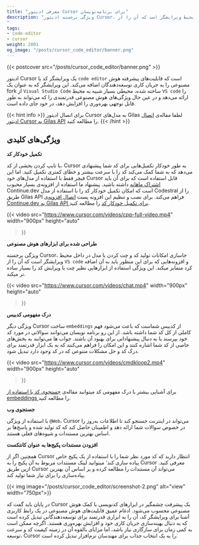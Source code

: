 ```yaml
---
title: "معرفی ادیتور Cursor برای برنامه‌نویسان"
description: "ویژگی برجسته ادیتور Cursor، جاسازی امکانات تولید کد و چت کردن با مدل در داخل محیط ویرایشگر است که آن را از `VS code` و افزونه‌هایی که برای این منظور باید به آن اضافه کرد متمایز میکند. این ویژگی استفاده از ابزارهایی نظیر چت یا ویرایش کد را بسیار ساده تر میکند.
"
tags:
- code-editor
- cursor
weight: 2001
og_image: "/posts/cursor_code_editor/banner.png"
---
```


{{< postcover src="/posts/cursor_code_editor/banner.png" >}}

ادیتور Cursor یک ویرایشگر کد یا `code editor` است که قابلیت‌های پیشرفته هوش مصنوعی را به جریان کاری توسعه‌دهندگان اضافه می‌کند. این ویرایشگر که به عنوان یک fork از `Visual Studio Code` ساخته شده، محیطی بسیار شبیه به محیط `VS code` را ارائه می‌دهد و در عین حال ویژگی‌های هوش مصنوعی قدرتمندی را که می‌تواند به طور قابل توجهی بهره‌وری را افزایش دهد، در خود جای داده است.

{{< hint info >}}
برای اتصال ادیتور Cursor به مدل‌های Gilas لطفا مقاله‌ی [اتصال ادیتور Cursor به Gilas API](/posts/integrate_cursor_code_editor_with_gilas) را مطالعه کنید.
{{< /hint >}}


## ویژگی‌های کلیدی

**تکمیل خودکار کد**

با تایپ کردن بخشی از کد، Cursor به طور خودکار تکمیل‌هایی برای کد شما پیشنهادی می‌دهد که به شما کمک می‌کند کد را با سرعت بیشتر و خطای کمتری تکمیل کنید. اما این فیچر فقط با استفاده از مدل‌های خود Cursor قابل استفاده است که برای آن باید [اشتراک ماهانه](https://www.cursor.com/pricing) داشته باشید. پیشنهاد ما استفاده از افزونه‌ی بسیار محبوب Continue.dev است که امکان تکمیل خودکار کد را با استفاده از مدل Codestral را از طریق Gilas API فراهم می‌کند. برای نصب و تنظیم این افزونه پست [اتصال افزونه‌ی Continue.dev به Gilas API برای تکمیل خودکار کد](/posts/continue_dev_auto_completions_setup) را مطالعه کنید.

{{< video
    src="https://www.cursor.com/videos/cpp-full-video.mp4"
    width="900px"
    height="auto"
>}}


**طراحی شده برای ابزارهای هوش مصنوعی**

ویژگی برجسته Cursor، جاسازی امکانات تولید کد و چت کردن با مدل در داخل محیط ویرایشگر است که آن را از `VS code` و افزونه‌هایی که برای این منظور باید به آن اضافه کرد متمایز میکند. این ویژگی استفاده از ابزارهایی نظیر چت یا ویرایش کد را بسیار ساده تر میکند.

{{< video
    src="https://www.cursor.com/videos/chat.mp4"
    width="900px"
    height="auto"
>}}

**درک مفهومی کدبیس**

ویژگی دیگر Cursor ساخت `embeddings` از کدبیس شماست که باعث می‌شود فهم کاملی از کل کد شما داشته باشد. از این رو برنامه نویسان می‌توانند سوالاتی در مورد کد خود بپرسند یا به دنبال پیشنهاداتی برای بهبود آن باشند. جواب ها می‌توانند به بخش‌های خاصی از کد شما اشاره کنند و این امکان را فراهم می‌کنند که به یک ابزار قدرتمند برای درک کد و حل مشکلات متنوعی که در کد وجود دارد تبدیل شود.

{{< video
    src="https://www.cursor.com/videos/cmdkloop2.mp4"
    width="900px"
    height="auto"
>}}

برای آشنایی بیشتر با درک مفهومی کد میتوانید مقاله‌ی  [جستجوی کد با استفاده از embeddings ](code_search_using_embeddings) را مطالعه کنید.

**جستجوی وب**

با استفاده از ویژگی `@Web`، Cursor می‌تواند در اینترنت جستجو کند تا اطلاعات به‌روز را در خصوص سوالات شما ارائه دهد و اطمینان حاصل کند که کد تولید شده و پاسخ‌ها بر اساس بهترین مستندات و شیوه‌های فعلی هستند.

**افزودن مستندات پکیج‌ها به عنوان کانتکست**

همچنین اگر از Cursor انتظار دارید که کد مورد نظر شما را با استفاده از یک پکیج خاص پیاده سازی کند٬ میتوانید لینک مستندات مربوط به آن پکیج را به Cursor معرفی کنید. ازین طریق Cursor می‌تواند آن مستندات را مطالعه کرده و بر اساس آن بهترین پیاده‌سازی را برای نیاز شما تولید کند.

{{< img image="/posts/cursor_code_editor/screenshot-2.png" alt="view" width="750px">}}

در پایان باید گفت که Cursor یک پیشرفت چشمگیر در ابزارهای کدنویسی با کمک هوش مصنوعی محسوب می‌شود. ادغام عمیق قابلیت‌های هوش مصنوعی در یک رابط کاربری آشنا برای ویرایشگر کد، آن را به ابزاری قدرتمند برای توسعه‌دهندگانی تبدیل کرده است که به دنبال بهینه‌سازی جریان کاری خود و افزایش بهره‌وری هستند. اگرچه ممکن است به کمی زمان برای سازگاری نیاز باشد، اما مزایای بالقوه آن در زمینه کیفیت کد و سرعت توسعه، Cursor را به یک انتخاب جذاب برای مهندسان نرم‌افزار تبدیل کرده است.